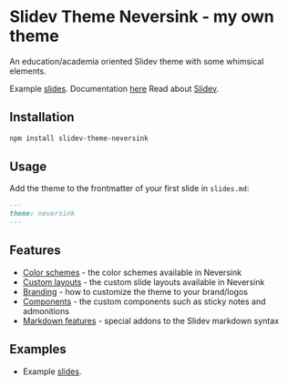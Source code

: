 # Slidev Theme Neversink - my own theme

An education/academia oriented Slidev theme with some whimsical elements.

Example [slides](https://gureckis.github.io/slidev-theme-neversink/example/).
Documentation [here](https://gureckis.github.io/slidev-theme-neversink/)
Read about [Slidev](https://sli.dev/).

## Installation

```bash
npm install slidev-theme-neversink
```

## Usage

Add the theme to the frontmatter of your first slide in `slides.md`:

```md
---
theme: neversink
---
```

## Features

- [Color schemes](/docs/colors.md) - the color schemes available in Neversink
- [Custom layouts](/docs/layouts.md) - the custom slide layouts available in Neversink
- [Branding](/docs/branding.md) - how to customize the theme to your brand/logos
- [Components](/docs/components.md) - the custom components such as sticky notes and admonitions
- [Markdown features](/docs/markdown.md) - special addons to the Slidev markdown syntax

## Examples

- Example [slides](https://gureckis.github.io/slidev-theme-neversink/example/).

